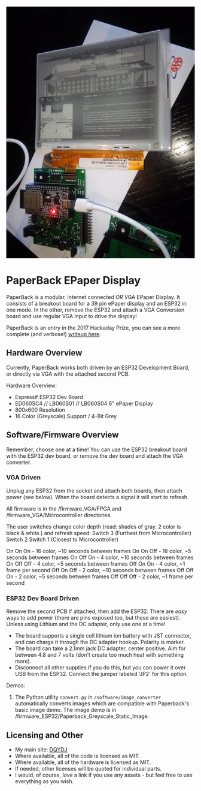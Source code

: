 ![Paperback Preview](./paperback.jpg)

# PaperBack EPaper Display

PaperBack is a modular, internet connected _*OR*_ VGA EPaper Display. It consists of a breakout board for a 39 pin ePaper display and an ESP32 in one mode. In the other, remove the ESP32 and attach a VGA Conversion board and use regular VGA input to drive the display!

PaperBack is an entry in the 2017 Hackaday Prize, you can see a more complete (and verbose!) [writeup here](https://hackaday.io/project/21607-paperback-desktop-e-paper-monitor).

## Hardware Overview

Currently, PaperBack works both driven by an ESP32 Development Board, or directly via VGA with the attached second PCB.

Hardware Overview:

* Espressif ESP32 Dev Board
* ED060SC4 // LB060S01 // LB060S04 6" ePaper Display
* 800x600 Resolution
* 16 Color (Greyscale) Support / 4-Bit Grey

## Software/Firmware Overview

Remember, choose one at a time! You can use the ESP32 breakout board with the ESP32 dev board, or remove the dev board and attach the VGA converter.

### VGA Driven

Unplug any ESP32 from the socket and attach both boards, then attach power (see below). When the board detects a signal it will start to refresh.

All firmware is in the /firmware_VGA/FPGA and /firmware_VGA/Microcontroller directories.

The user switches change color depth (read: shades of gray. 2 color is black & white.) and refresh speed:
Switch 3 (Furthest from Microcontroller)
Switch 2
Switch 1 (Closest to Microcontroller)

On  On  On  - 16 color, ~10 seconds between frames
On  On  Off - 16 color, ~5 seconds between frames
On  Off On  - 4 color, ~10 seconds between frames
On  Off Off - 4 color, ~5 seconds between frames
Off On  On  - 4 color, ~1 frame per second
Off On  Off - 2 color, ~10 seconds between frames
Off Off On  - 2 color, ~5 seconds between frames
Off Off Off - 2 color, ~1 frame per second

### ESP32 Dev Board Driven

Remove the second PCB if attached, then add the ESP32. There are *easy* ways to add power (there are pins exposed too, but these are easiest). Unless using Lithium and the DC adapter, only use one at a time!
* The board supports a single cell lithium ion battery with JST connector, and can charge it through the DC adapter hookup. Polarity is marker.
* The board can take a 2.1mm jack DC adapter, center positive. Aim for between 4.8 and 7 volts (don't create too much heat with something more).
* Disconnect all other supplies if you do this, but you can power it over USB from the ESP32. Connect the jumper labeled 'JP2' for this option.

Demos:

1. The Python utility `convert.py` in `/software/image_converter` automatically converts images which are compatible with Paperback's basic image demo. The image demo is in /firmware_ESP32/Paperback_Greyscale_Static_Image.

## Licensing and Other

* My main site: [DQYDJ](https://dqydj.com)
* Where available, all of the code is licensed as MIT.
* Where available, all of the hardware is licensed as MIT.
* If needed, other licenses will be quoted for individual parts.
* I would, of course, _love_ a link if you use any assets - but feel free to use everything as you wish.

